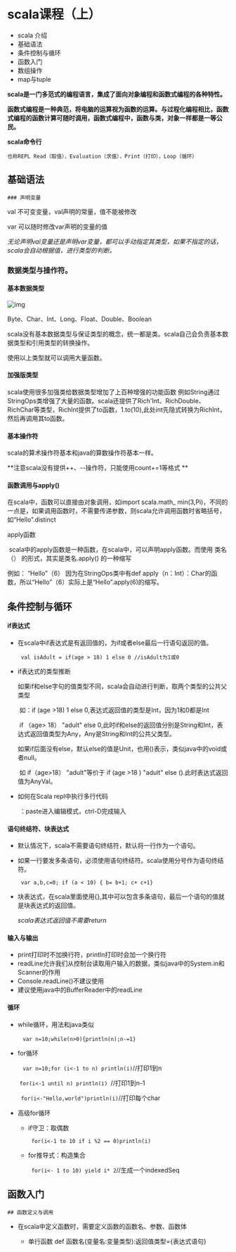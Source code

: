 # scala课程（上）

- scala 介绍
- 基础语法
- 条件控制与循环
- 函数入门
- 数组操作
- map与tuple

**scala是一门多范式的编程语言，集成了面向对象编程和函数式编程的各种特性。**

**函数式编程是一种典范，将电脑的运算视为函数的运算。与过程化编程相比，函数式编程的函数计算可随时调用，函数式编程中，函数与类，对象一样都是一等公民。**

**scala命令行**

 	也称REPL Read（取值），Evaluation（求值），Print（打印），Loop（循环）

## 基础语法

	### 声明变量

val 不可变变量，val声明的常量，值不能被修改

var 可以随时修改var声明的变量的值

*无论声明val变量还是声明var变量，都可以手动指定其类型，如果不指定的话，scala会自动根据值，进行类型的判断。*

### 数据类型与操作符。 ###

#### 基本数据类型 ####

![img](https://img-blog.csdn.net/20180529091555973)

Byte、Char、Int、Long、Float、Double、Boolean

scala没有基本数据类型与保证类型的概念，统一都是类。scala自己会负责基本数据类型和引用类型的转换操作。

使用以上类型就可以调用大量函数。

#### 加强版类型 ####

scala使用很多加强类给数据类型增加了上百种增强的功能函数 例如String通过StringOps类增强了大量的函数。scala还提供了Rich'Int、RichDouble、RichChar等类型，RichInt提供了to函数，1.to(10),此处int先隐式转换为RichInt，然后再调用其to函数。

#### 基本操作符 ####

scala的算术操作符基本和java的算数操作符基本一样。

**注意scala没有提供++、--操作符，只能使用count+=1等格式 **

#### 函数调用与apply() ####

在scala中，函数可以直接由对象调用，如import scala.math_ min(3,Pi)，不同的一点是，如果调用函数时，不需要传递参数，则scala允许调用函数时省略括号，如“Hello”.distinct

apply函数

​	scala中的apply函数是一种函数，在scala中，可以声明apply函数。而使用 类名（） 的形式，其实是类名.apply() 的一种缩写

例如： “Hello”（6） 因为在StringOps类中有def apply（n：Int）：Char的函数，所以“Hello”（6）实际上是“Hello”.apply(6)的缩写。

## 条件控制与循环 ##

#### if表达式 ####

- 在scala中if表达式是有返回值的，为if或者else最后一行语句返回的值。

  ` val isAdult = if(age > 18) 1 else 0 //isAdult为1或0` 

- if表达式的类型推断

   如果if和else字句的值类型不同，scala会自动进行判断，取两个类型的公共父类型

  ​	如：if (age >18) 1 else 0,表达式返回值的类型是Int，因为1和0都是Int

  ​	if （age> 18） "adult" else 0,此时if和else的返回值分别是String和Int，表达式返回值类型为Any，Any是String和Int的公共父类型。

  ​	如果if后面没有else，默认else的值是Unit，也用()表示，类似java中的void或者null。

  ​		如 if（age>18） "adult"等价于 if (age >18 ) "adult" else ().此时表达式返回值为AnyVal。

- 如何在Scala repl中执行多行代码

  ​	：paste进入编辑模式，ctrl-D完成输入

  

#### 语句终结符、块表达式 ####

 - 默认情况下，scala不需要语句终结符，默认将一行作为一个语句。

 - 如果一行要发多条语句，必须使用语句终结符。scala使用分号作为语句终结符。

   ` var a,b,c=0; if (a < 10) { b= b+1; c+ c+1}`

- 块表达式，在scala里面使用{},其中可以包含多条语句，最后一个语句的值就是块表达式的返回值。

  *scala表达式返回值不需要return*

#### 输入与输出 ####

- print打印时不加换行符，println打印时会加一个换行符
- readLine允许我们从控制台读取用户输入的数据，类似java中的System.in和Scanner的作用
- Console.readLine()不建议使用
- 建议使用java中的BufferReader中的readLine

####  循环 ####

- while循环，用法和java类似

  ​	` var n=10;while(n>0){println(n);n-=1}`

- for循环

  ​	` var n=10;for (i<-1 to n) println(i)`//打印1到n

  ​	`for(i<-1 until n) println(i) `//打印1到n-1

  ​	` for(i<-"Hello,world")println(i)`//打印每个char

- 高级for循环

  - if守卫：取偶数

    ` for(i<-1 to 10 if i %2 == 0)println(i)`

  - for推导式：构造集合

    ` for(i<- 1 to 10) yield i* 2`//生成一个indexedSeq

## 函数入门

	## 函数定义与调用

+ 在scala中定义函数时，需要定义函数的函数名、参数、函数体

  - 单行函数 def 函数名(变量名:变量类型):返回值类型={表达式语句}

    ​	